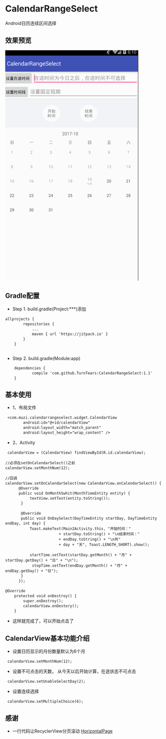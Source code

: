# CalendarRangeSelect
Android日历连续区间选择

## 效果预览
![image](https://github.com/TurnTears/CalendarRangeSelect/blob/2d9b3e081698d61c201ffafac581583982f3d750/preview/img.gif)

## Gradle配置

* Step 1. build.gradle(Project:***)添加
```
allprojects {
		repositories {
			...
			maven { url 'https://jitpack.io' }
		}
	}
	
```

* Step 2. build.gradle(Module:app)
```
	dependencies {
	        compile 'com.github.TurnTears:CalendarRangeSelect:1.1'
	}

```

## 基本使用

* 1、布局文件
```
 <com.muzi.calendarrangeselect.widget.CalendarView
        android:id="@+id/calendarView"
        android:layout_width="match_parent"
        android:layout_height="wrap_content" />
```

* 2、Activity
```
 calendarView = (CalendarView) findViewById(R.id.calendarView);
        
//必须在setOnCalendarSelect()之前
calendarView.setMonthNum(12);

//回调
calendarView.setOnCalendarSelect(new CalendarView.onCalendarSelect() {
      @Override
      public void OnMonthSwhit(MonthTimeEntity entity) {
           textView.setText(entity.toString());
       }

       @Override
       public void OnDaySelect(DayTimeEntity startDay, DayTimeEntity endDay, int day) {
           Toast.makeText(Main2Activity.this, "开始时间："
                        + startDay.toString() + "\n结束时间："
                        + endDay.toString() + "\n共"
                        + day + "天", Toast.LENGTH_SHORT).show();

           startTime.setText(startDay.getMonth() + "月" + startDay.getDay() + "日" + "\n");
            stopTime.setText(endDay.getMonth() + "月" + endDay.getDay() + "日");
       }
      });
      
@Override
    protected void onDestroy() {
        super.onDestroy();
        calendarView.onDestory();
    }      
```

* 这样就完成了，可以开始点击了



## CalendarView基本功能介绍
* 设置日历显示的月份数量默认为6个月 
```
 calendarView.setMonthNum(12);
```

* 设置不可点击的天数， 从今天以后开始计算，在途状态不可点击
```
 calendarView.setUnableSelectDay(2);
```

* 设置连续选择
```
 calendarView.setMultipleChoice(6);
```


## 感谢
* 一行代码让RecyclerView分页滚动 [HorizontalPage](https://github.com/zhuguohui/HorizontalPage)
